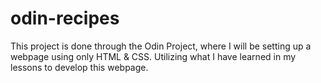 # odin-recipes
This project is done through the Odin Project, where I will be setting up a 
webpage using only HTML & CSS. 
Utilizing what I have learned in my lessons to develop this webpage.